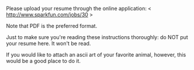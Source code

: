 Please upload your resume through the online application:
< http://www.sparkfun.com/jobs/30 >

Note that PDF is the preferred format.

Just to make sure you're reading these instructions thoroughly: do NOT put your
resume here. It won't be read.

If you would like to attach an ascii art of your favorite animal, however,
this would be a good place to do it.